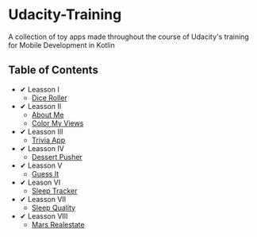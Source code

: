 # Udacity-Training
A collection of toy apps made throughout the course of Udacity's training for Mobile Development in Kotlin
## Table of Contents
* ✔ Leasson 󠁩󠁩I
    * [Dice Roller](https://github.com/AndreiZavo/Dice-Roller)
* ✔ Leasson II
    * [About Me](https://github.com/AndreiZavo/About-Me)
    * [Color My Views](https://github.com/AndreiZavo/ColorMyViews)
* ✔ Leasson III
    * [Trivia App](https://github.com/AndreiZavo/TriviaApp)
* ✔ Leasson IV
    * [Dessert Pusher](https://github.com/AndreiZavo/Dessert-Pusher)
* ✔ Leasson V
    * [Guess It](https://github.com/AndreiZavo/Guess-It)
* ✔ Leason VI
    * [Sleep Tracker](https://github.com/AndreiZavo/Sleep-Tracker)
* ✔ Leasson VII
    * [Sleep Quality](https://github.com/AndreiZavo/Sleep-Quality-Recycle)
* ✔ Leasson VIII
    * [Mars Realestate](https://github.com/AndreiZavo/Mars-Realestate)
